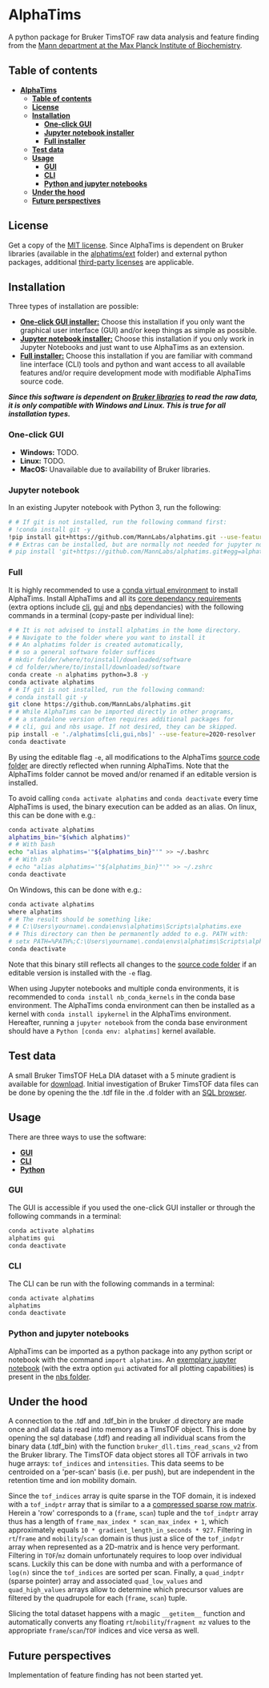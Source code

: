 # AlphaTims

A python package for Bruker TimsTOF raw data analysis and feature finding from the [Mann department at the Max Planck Institute of Biochemistry](https://www.biochem.mpg.de/mann).

## Table of contents

* [**AlphaTims**](#alphatims)
  * [**Table of contents**](#table-of-contents)
  * [**License**](#license)
  * [**Installation**](#installation)
     * [**One-click GUI**](#one-click-gui)
     * [**Jupyter notebook installer**](#jupyter-notebook)
     * [**Full installer**](#full)
  * [**Test data**](#test-data)
  * [**Usage**](#usage)
    * [**GUI**](#gui)
    * [**CLI**](#cli)
    * [**Python and jupyter notebooks**](#python-and-jupyter-notebooks)
  * [**Under the hood**](#under-the-hood)
  * [**Future perspectives**](#future-perspectives)

## License

Get a copy of the [MIT license](LICENSE.txt). Since AlphaTims is dependent on Bruker libraries (available in the [alphatims/ext](alphatims/ext) folder) and external python packages, additional [third-party licenses](LICENSE-THIRD-PARTY.txt) are applicable.

## Installation

Three types of installation are possible:

* [**One-click GUI installer:**](#one-click-gui) Choose this installation if you only want the graphical user interface (GUI) and/or keep things as simple as possible.
* [**Jupyter notebook installer:**](#jupyter-notebook) Choose this installation if you only work in Jupyter Notebooks and just want to use AlphaTims as an extension.
* [**Full installer:**](#full) Choose this installation if you are familiar with command line interface (CLI) tools and python and want access to all available features and/or require development mode with modifiable AlphaTims source code.

***Since this software is dependent on [Bruker libraries](alphatims/ext) to read the raw data, it is only compatible with Windows and Linux. This is true for all installation types.***

### One-click GUI

* **Windows:** TODO.
* **Linux:** TODO.
* **MacOS:** Unavailable due to availability of Bruker libraries.

### Jupyter notebook

In an existing Jupyter notebook with Python 3, run the following:

```bash
# # If git is not installed, run the following command first:
# !conda install git -y
!pip install git+https://github.com/MannLabs/alphatims.git --use-feature=2020-resolver
# # Extras can be installed, but are normally not needed for jupyter notebooks
# pip install 'git+https://github.com/MannLabs/alphatims.git#egg=alphatims[gui,cli,nbs]' --use-feature=2020-resolver
```

### Full

It is highly recommended to use a [conda virtual environment](https://docs.conda.io/en/latest/) to install AlphaTims. Install AlphaTims and all its [core dependancy requirements](requirements.txt) (extra options include [cli](requirements_cli.txt), [gui](requirements_gui.txt) and [nbs](requirements_nbs.txt) dependancies) with the following commands in a terminal (copy-paste per individual line):

```bash
# # It is not advised to install alphatims in the home directory.
# # Navigate to the folder where you want to install it
# # An alphatims folder is created automatically,
# # so a general software folder suffices
# mkdir folder/where/to/install/downloaded/software
# cd folder/where/to/install/downloaded/software
conda create -n alphatims python=3.8 -y
conda activate alphatims
# # If git is not installed, run the following command:
# conda install git -y
git clone https://github.com/MannLabs/alphatims.git
# # While AlphaTims can be imported directly in other programs,
# # a standalone version often requires additional packages for
# # cli, gui and nbs usage. If not desired, they can be skipped.
pip install -e './alphatims[cli,gui,nbs]' --use-feature=2020-resolver
conda deactivate
```

By using the editable flag `-e`, all modifications to the AlphaTims [source code folder](alphatims) are directly reflected when running AlphaTims. Note that the AlphaTims folder cannot be moved and/or renamed if an editable version is installed.

To avoid calling `conda activate alphatims` and `conda deactivate` every time AlphaTims is used, the binary execution can be added as an alias. On linux, this can be done with e.g.:

```bash
conda activate alphatims
alphatims_bin="$(which alphatims)"
# # With bash
echo "alias alphatims='"${alphatims_bin}"'" >> ~/.bashrc
# # With zsh
# echo "alias alphatims='"${alphatims_bin}"'" >> ~/.zshrc
conda deactivate
```

On Windows, this can be done with e.g.:

```bash
conda activate alphatims
where alphatims
# # The result should be something like:
# # C:\Users\yourname\.conda\envs\alphatims\Scripts\alphatims.exe
# # This directory can then be permanently added to e.g. PATH with:
# setx PATH=%PATH%;C:\Users\yourname\.conda\envs\alphatims\Scripts\alphatims.exe
conda deactivate
```

Note that this binary still reflects all changes to the [source code folder](alphatims) if an editable version is installed with the `-e` flag.

When using Jupyter notebooks and multiple conda environments, it is recommended to `conda install nb_conda_kernels` in the conda base environment. The AlphaTims conda environment can then be installed as a kernel with `conda install ipykernel` in the AlphaTims environment. Hereafter, running a `jupyter notebook` from the conda base environment should have a `Python [conda env: alphatims]` kernel available.

## Test data

A small Bruker TimsTOF HeLa DIA dataset with a 5 minute gradient is available for [download](https://datashare.biochem.mpg.de/s/DyIenLA2SLDz2sc). Initial investigation of Bruker TimsTOF data files can be done by opening the the .tdf file in the .d folder with an [SQL browser](https://sqlitebrowser.org/).

## Usage

There are three ways to use the software:

* [**GUI**](#gui)
* [**CLI**](#cli)
* [**Python**](#python-and-jupyter-notebooks)

### GUI

The GUI is accessible if you used the one-click GUI installer or through the following commands in a terminal:

```bash
conda activate alphatims
alphatims gui
conda deactivate
```
### CLI

The CLI can be run with the following commands in a terminal:

```bash
conda activate alphatims
alphatims
conda deactivate
```
### Python and jupyter notebooks

AlphaTims can be imported as a python package into any python script or notebook with the command `import alphatims`. An [exemplary jupyter notebook](nbs/example_analysis.ipynb) (with the extra option `gui` activated for all plotting capabilities) is present in the [nbs folder](nbs).

## Under the hood

A connection to the .tdf and .tdf_bin in the bruker .d directory are made once and all data is read into memory as a TimsTOF object. This is done by opening the sql database (.tdf) and reading all individual scans from the binary data (.tdf_bin) with the function `bruker_dll.tims_read_scans_v2` from the Bruker library. The TimsTOF data object stores all TOF arrivals in two huge arrays: `tof_indices` and `intensities`. This data seems to be centroided on a 'per-scan' basis (i.e. per push), but are independent in the retention time and ion mobility domain.

Since the `tof_indices` array is quite sparse in the TOF domain, it is indexed with a `tof_indptr` array that is similar to a a [compressed sparse row matrix](https://en.wikipedia.org/wiki/Sparse_matrix#Compressed_sparse_row_%28CSR,_CRS_or_Yale_format%29). Herein a 'row' corresponds to a (`frame`, `scan`) tuple and the `tof_indptr` array thus has a length of `frame_max_index * scan_max_index + 1`, which approximately equals `10 * gradient_length_in_seconds * 927`. Filtering in `rt`/`frame` and `mobility`/`scan` domain is thus just a slice of the `tof_indptr` array when represented as a 2D-matrix and is hence very performant. Filtering in `TOF`/`mz` domain unfortunately requires to loop over individual scans. Luckily this can be done with numba and with a performance of `log(n)` since the `tof_indices` are sorted per scan. Finally, a `quad_indptr` (sparse pointer) array and associated `quad_low_values` and `quad_high_values` arrays allow to determine which precursor values are filtered by the quadrupole for each (`frame`, `scan`) tuple.

Slicing the total dataset happens with a magic `__getitem__` function and automatically converts any floating `rt`/`mobility`/`fragment mz` values to the appropriate `frame`/`scan`/`TOF` indices and vice versa as well.

## Future perspectives

Implementation of feature finding has not been started yet.
